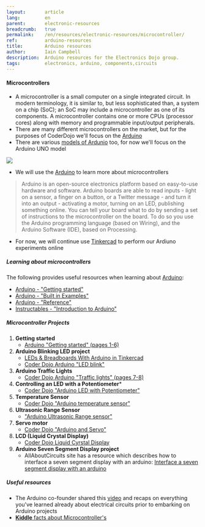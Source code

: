 ```yaml
---
layout:       article
lang:         en
parent:       electronic-resources
breadcrumb:   true
permalink:    /en/resources/electronic-resources/microcontroller/
ref:          arduino-resources
title:        Arduino resources
author:       Iain Campbell
description:  Arduino resources for the Electronics Dojo group.
tags:         electronics, arduino, components,circuits
---
```


#### Microcontrollers


* A microcontroller is a small computer on a single integrated circuit. In modern terminology, it is similar to, but less sophisticated than, a system on a chip (SoC); an SoC may include a microcontroller as one of its components. A microcontroller contains one or more CPUs (processor cores) along with memory and programmable input/output peripherals.
* There are many different microcontrollers on the market, but for the purposes of CoderDojo we'll focus on the [Arduino](https://www.arduino.cc/)
* There are various [models of Ardunio](https://www.arduino.cc/en/main/products) too, for now we'll focus on the Arduino UNO model

<img class="img-fluid" src="{{'assets/posts/microcontrollers/arduino.png' | relative_url}}"/>

* We will use the [Arduino](https://www.arduino.cc/) to learn more about microcontrollers
> Arduino is an open-source electronics platform based on easy-to-use hardware and software. Arduino boards are able to read inputs - light on a sensor, a finger on a button, or a Twitter message - and turn it into an output - activating a motor, turning on an LED, publishing something online. You can tell your board what to do by sending a set of instructions to the microcontroller on the board. To do so you use the Arduino programming language (based on Wiring), and the Arduino Software (IDE), based on Processing.
* For now, we will continue use [Tinkercad](http://www.tinkercad.com) to perform our Ardiuno experiments online

##### Learning about microcontrollers

The following provides useful resources when learning about [Arduino](https://www.arduino.cc/):
* [Arduino - "Getting started"](https://www.arduino.cc/en/Guide/HomePage)
* [Arduino - "Built in Examples"](https://www.arduino.cc/en/Tutorial/BuiltInExamples)
* [Arduino - "Reference"](https://www.arduino.cc/reference/en/)
* [Instructables - "Introduction to Arduino"](https://www.instructables.com/id/Intro-to-Arduino/)

##### Microcontroller Projects
   1. **Getting started**
      * [Arduino "Getting started" (pages 1-6)](https://github.com/CoderDojo/kata-archive/blob/master/files/ArduinoCards.pdf)
   2. **Arduino Blinking LED project**  
      * [LEDs & Breadboards With Arduino in Tinkercad](https://www.youtube.com/watch?v=MojSo7OtF9w)     
      * [Coder Dojo Arduino "LED blink"](https://github.com/CoderDojo/kata-archive/blob/master/files/ArduinoCards.pdf)
   3. **Arduino Traffic Lights**
      * [Coder Dojo Arduino "Traffic lights"  (pages 7-8) ](https://github.com/CoderDojo/kata-archive/blob/master/files/ArduinoCards.pdf)
   4. **Controlling an LED with a Potentiometer***
      * [Coder Dojo "Arduino LED with Potentiometer"](https://github.com/CoderDojo/kata-archive/blob/master/files/ArduinoCards.pdf)
   5. **Temperature Sensor**
      * [Coder Dojo "Arduino temperature sensor"](https://github.com/CoderDojo/kata-archive/blob/master/files/ArduinoCards.pdf)
   6. **Ultrasonic Range Sensor**
      * ["Arduino Ultrasonic Range sensor"](https://github.com/CoderDojo/kata-archive/blob/master/files/ArduinoCards.pdf)      
   7. **Servo motor**
      * [Coder Dojo "Arduino and Servo"](https://github.com/CoderDojo/kata-archive/blob/master/files/ArduinoCards.pdf)
   8. **LCD (Liquid Crystal Display)**
      * [Coder Dojo Liquid Cyrstal Display](https://github.com/CoderDojo/kata-archive/blob/master/files/ArduinoCards.pdf)
   9. **Arduino Seven Segment Display project**
      * AllAboutCircuits site has a resource which describes how to interface a seven segment display with an arduino: [Interface a seven segment display with an arduino](https://www.allaboutcircuits.com/projects/interface-a-seven-segment-display-to-an-arduino/)


##### Useful resources

* The Arduino co-founder shared this [video](https://youtu.be/2X8d_r0p92U) and recaps on everything you've learned already about electrical circuits prior to embarking on Arduino projects
* [**Kiddle** facts about Microcontroller's](https://kids.kiddle.co/Microcontroller)
